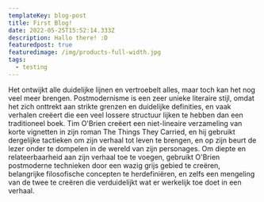 ```yaml
---
templateKey: blog-post
title: First Blog!
date: 2022-05-25T15:52:14.333Z
description: Hallo there! :D
featuredpost: true
featuredimage: /img/products-full-width.jpg
tags:
  - testing
---
```

Het ontwijkt alle duidelijke lijnen en vertroebelt alles, maar toch kan het nog veel meer brengen. Postmodernisme is een zeer unieke literaire stijl, omdat het zich onttrekt aan strikte grenzen en duidelijke definities, en vaak verhalen creëert die een veel lossere structuur lijken te hebben dan een traditioneel boek. Tim O'Brien creëert een niet-lineaire verzameling van korte vignetten in zijn roman The Things They Carried, en hij gebruikt dergelijke tactieken om zijn verhaal tot leven te brengen, en op zijn beurt de lezer onder te dompelen in de wereld van zijn personages. Om diepte en relateerbaarheid aan zijn verhaal toe te voegen, gebruikt O'Brien postmoderne technieken door een wazig grijs gebied te creëren, belangrijke filosofische concepten te herdefiniëren, en zelfs een mengeling van de twee te creëren die verduidelijkt wat er werkelijk toe doet in een verhaal.